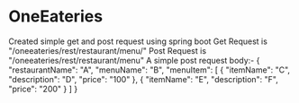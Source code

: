 # OneEateries
  Created simple get and post request using spring boot
  Get Request is "/oneeateries/rest/restaurant/menu/"
  Post Request is "/oneeateries/rest/restaurant/menu"
  A simple post request body:-
    {
	    "restaurantName": "A",
	    "menuName": "B",
	    "menuItem": [
		    {
			    "itemName": "C",
			    "description": "D",
			    "price": "100"
		    },
		    {
			    "itemName": "E",
			    "description": "F",
			    "price": "200"
		    }
	    ]
    }
